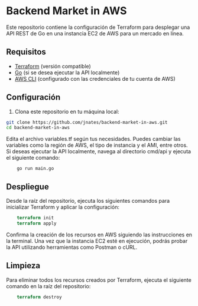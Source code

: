 # Backend Market in AWS

Este repositorio contiene la configuración de Terraform para desplegar una API REST de Go en una instancia EC2 de AWS para un mercado en línea.

## Requisitos

- [Terraform](https://www.terraform.io/downloads.html) (versión compatible)
- [Go](https://golang.org/dl/) (si se desea ejecutar la API localmente)
- [AWS CLI](https://aws.amazon.com/cli/) (configurado con las credenciales de tu cuenta de AWS)

## Configuración

1. Clona este repositorio en tu máquina local:

```bash
git clone https://github.com/jnates/backend-market-in-aws.git
cd backend-market-in-aws
```


Edita el archivo variables.tf según tus necesidades. Puedes cambiar las variables como la región de AWS, el tipo de instancia y el AMI, entre otros.
Si deseas ejecutar la API localmente, navega al directorio cmd/api y ejecuta el siguiente comando:

```golang
    go run main.go
```
## Despliegue
Desde la raíz del repositorio, ejecuta los siguientes comandos para inicializar Terraform y aplicar la configuración:
```terraform
    terraform init
    terraform apply
```
Confirma la creación de los recursos en AWS siguiendo las instrucciones en la terminal.
Una vez que la instancia EC2 esté en ejecución, podrás probar la API utilizando herramientas como Postman o cURL.

## Limpieza
Para eliminar todos los recursos creados por Terraform, ejecuta el siguiente comando en la raíz del repositorio:

```terraform
    terraform destroy
```
